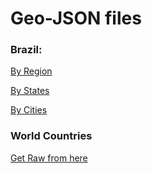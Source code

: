 # Geo-JSON files

### Brazil:
[By Region](https://raw.githubusercontent.com/antoniovitorvb/geojson/main/brazil_regions.geojson)

[By States](https://raw.githubusercontent.com/antoniovitorvb/geojson/main/brazil_states.geojson)

[By Cities](https://raw.githubusercontent.com/antoniovitorvb/geojson/main/brazil_cities.geojson)

### World Countries
[Get Raw from here](https://raw.githubusercontent.com/python-visualization/folium/main/examples/data/world-countries.json)
